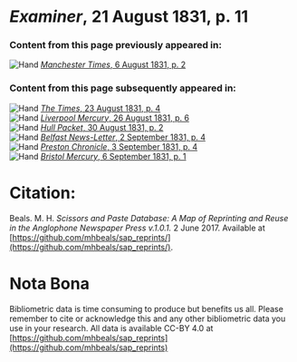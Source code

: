 # *Examiner*, 21 August 1831, p. 11  
  
### Content from this page previously appeared in:  
![Hand](http://scissorsandpaste.net/wp-content/uploads/2017/06/smallhandpointer.png) [*Manchester Times*, 6 August 1831, p. 2](https://mhbeals.github.io/sap_html/Manchester-Times/Manchester-Times-6-August-1831-p-2)  
  
### Content from this page subsequently appeared in:  
![Hand](http://scissorsandpaste.net/wp-content/uploads/2017/06/smallhandpointer.png) [*The Times*, 23 August 1831, p. 4](https://mhbeals.github.io/sap_html/The-Times/The-Times-23-August-1831-p-4)  
![Hand](http://scissorsandpaste.net/wp-content/uploads/2017/06/smallhandpointer.png) [*Liverpool Mercury*, 26 August 1831, p. 6](https://mhbeals.github.io/sap_html/Liverpool-Mercury/Liverpool-Mercury-26-August-1831-p-6)  
![Hand](http://scissorsandpaste.net/wp-content/uploads/2017/06/smallhandpointer.png) [*Hull Packet*, 30 August 1831, p. 2](https://mhbeals.github.io/sap_html/Hull-Packet/Hull-Packet-30-August-1831-p-2)  
![Hand](http://scissorsandpaste.net/wp-content/uploads/2017/06/smallhandpointer.png) [*Belfast News-Letter*, 2 September 1831, p. 4](https://mhbeals.github.io/sap_html/Belfast-News-Letter/Belfast-News-Letter-2-September-1831-p-4)  
![Hand](http://scissorsandpaste.net/wp-content/uploads/2017/06/smallhandpointer.png) [*Preston Chronicle*, 3 September 1831, p. 4](https://mhbeals.github.io/sap_html/Preston-Chronicle/Preston-Chronicle-3-September-1831-p-4)  
![Hand](http://scissorsandpaste.net/wp-content/uploads/2017/06/smallhandpointer.png) [*Bristol Mercury*, 6 September 1831, p. 1](https://mhbeals.github.io/sap_html/Bristol-Mercury/Bristol-Mercury-6-September-1831-p-1)  


# Citation: 

Beals. M. H. *Scissors and Paste Database: A Map of Reprinting and Reuse in the Anglophone Newspaper Press v.1.0.1.* 2 June 2017. Available at [https://github.com/mhbeals/sap_reprints/](https://github.com/mhbeals/sap_reprints/). 

# Nota Bona

Bibliometric data is time consuming to produce but benefits us all. Please remember to cite or acknowledge this and any other bibliometric data you use in your research. All data is available CC-BY 4.0 at [https://github.com/mhbeals/sap_reprints](https://github.com/mhbeals/sap_reprints)